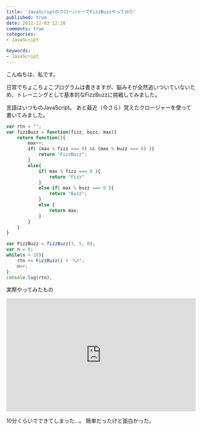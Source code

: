 ```yaml
---
title: 'JavaScriptのクロージャーでFizzBuzzやってみた'
published: true
date: 2011-12-03 12:28
comments: true
categories:
- JavaScript

keywords:
- JavaScript
---
```

こんぬちは、私です。

日常でちょこちょこプログラムは書きますが、脳みそが全然追いついていないため、トレーニングとして基本的なFizzBuzzに挑戦してみました。

言語はいつものJavaScript。
あと最近（今さら）覚えたクロージャーを使って書いてみました。

```javascript
var rtn = "";
var fizzBuzz = function(fizz, buzz, max){
    return function(){
        max++;
        if( (max % fizz === 0) && (max % buzz === 0) ){
            return "FizzBuzz";
        }
        else{
            if( max % fizz === 0 ){
                return "Fizz"
            }
            else if( max % buzz === 0 ){
                return "Buzz";
            }
            else {
                return max;
            }
        }
    }
}

var FizzBuzz = fizzBuzz(3, 5, 0);
var n = 0;
while(n < 20){
    rtn += FizzBuzz() + "\n";
    n++;
}
console.log(rtn);
```

実際やってみたもの
<iframe style="width: 100%; height: 300px" src="http://jsfiddle.net/funnythingz/682W3/15/embedded/" allowfullscreen="allowfullscreen" frameborder="0"></iframe>

10分くらいでできてしまった…。
簡単だったけど面白かった。